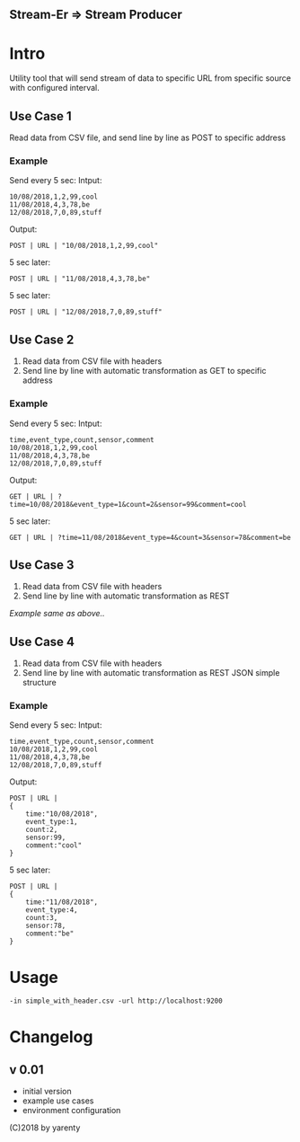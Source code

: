 Stream-Er => Stream Producer
----------------------------


# Intro

Utility tool that will send stream of data to specific URL from specific source with configured interval.


## Use Case 1
Read data from CSV file, and send line by line as POST to specific address

### Example
Send every 5 sec:
Intput:
```
10/08/2018,1,2,99,cool
11/08/2018,4,3,78,be
12/08/2018,7,0,89,stuff
```

Output:
```
POST | URL | "10/08/2018,1,2,99,cool"
```
5 sec later:
```
POST | URL | "11/08/2018,4,3,78,be"
```
5 sec later:
```
POST | URL | "12/08/2018,7,0,89,stuff"
```


## Use Case 2
1. Read data from CSV file with headers
2. Send line by line with automatic transformation as GET to specific address

### Example
Send every 5 sec:
Intput:
```
time,event_type,count,sensor,comment
10/08/2018,1,2,99,cool
11/08/2018,4,3,78,be
12/08/2018,7,0,89,stuff
```
Output:
```
GET | URL | ?time=10/08/2018&event_type=1&count=2&sensor=99&comment=cool
```
5 sec later:
```
GET | URL | ?time=11/08/2018&event_type=4&count=3&sensor=78&comment=be
```


## Use Case 3
1. Read data from CSV file with headers
2. Send line by line with automatic transformation as REST 

*Example same as above..*
 

## Use Case 4
1. Read data from CSV file with headers
2. Send line by line with automatic transformation as REST JSON simple structure



### Example
Send every 5 sec:
Intput:
```
time,event_type,count,sensor,comment
10/08/2018,1,2,99,cool
11/08/2018,4,3,78,be
12/08/2018,7,0,89,stuff
```
Output:
```
POST | URL | 
{
    time:"10/08/2018",
    event_type:1,
    count:2,
    sensor:99,
    comment:"cool"
}
```
5 sec later:
```
POST | URL | 
{
    time:"11/08/2018",
    event_type:4,
    count:3,
    sensor:78,
    comment:"be"
}
```



# Usage

```
-in simple_with_header.csv -url http://localhost:9200

```



# Changelog

## v 0.01 
- initial version
- example use cases
- environment configuration



(C)2018 by yarenty